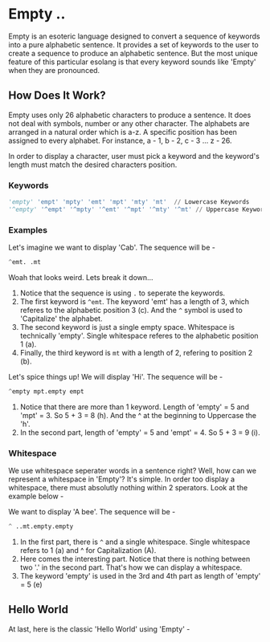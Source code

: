 # Empty ..
Empty is an esoteric language designed to convert a sequence of keywords into a pure alphabetic sentence. It provides a set of keywords to the user to create a sequence to produce an alphabetic sentence. But the most unique feature of this particular esolang is that every keyword sounds like 'Empty' when they are pronounced.

## How Does It Work?
Empty uses only 26 alphabetic characters to produce a sentence. It does not deal with symbols, number or any other character. The alphabets are arranged in a natural order which is a-z. A specific position has been assigned to every alphabet. For instance, a - 1, b - 2, c - 3 ... z - 26. 

In order to display a character, user must pick a keyword and the keyword's length must match the desired characters position.
### Keywords
```python
'empty' 'empt' 'mpty' 'emt' 'mpt' 'mty' 'mt'  // Lowercase Keywords
'^empty' '^empt' '^mpty' '^emt' '^mpt' '^mty' '^mt' // Uppercase Keywords
```

### Examples
Let's imagine we want to display 'Cab'. The sequence will be -
```python
^emt. .mt
```
Woah that looks weird. Lets break it down...<br>
1. Notice that the sequence is using ```.``` to seperate the keywords.
2. The first keyword is ```^emt```. The keyword 'emt' has a length of 3, which referes to the alphabetic position 3 (c). And the ```^``` symbol is used to 'Capitalize' the alphabet.
3. The second keyword is just a single empty space. Whitespace is technically 'empty'. Single whitespace referes to the alphabetic position 1 (a).
4. Finally, the third keyword is `mt` with a length of 2, refering to position 2 (b).

Let's spice things up! We will display 'Hi'. The sequence will be -
```python
^empty mpt.empty empt
```
1. Notice that there are more than 1 keyword. Length of 'empty' = 5 and 'mpt' = 3. So 5 + 3 = 8 (h). And the ^ at the beginning to Uppercase the 'h'.
2. In the second part, length of 'empty' = 5 and 'empt' = 4. So 5 + 3 = 9 (i).


### Whitespace
We use whitespace seperater words in a sentence right? Well, how can we represent a whitespace in 'Empty'? It's simple. In order too display a whitespace, there must absolutly nothing within 2 sperators. Look at the example below -

We want to display 'A bee'. The sequence will be -
```python
^ ..mt.empty.empty
```
1. In the first part, there is ```^``` and a single whitespace. Single whitespace refers to 1 (a) and ^ for Capitalization (A).
2. Here comes the interesting part. Notice that there is nothing between two '.' in the second part. That's how we can display a whitespace.
3. The keyword 'empty' is used in the 3rd and 4th part as length of 'empty' = 5 (e) 

## Hello World
At last, here is the classic 'Hello World' using 'Empty' - 
  



